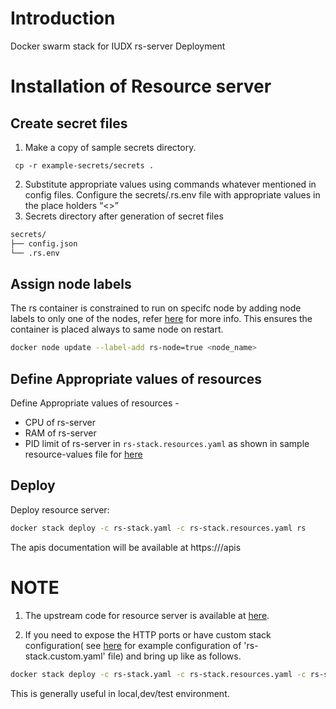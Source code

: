 # Introduction
Docker swarm stack for IUDX rs-server Deployment

# Installation of Resource server
## Create secret files
1. Make a copy of sample secrets directory.

```console
 cp -r example-secrets/secrets .
```
2. Substitute appropriate values using commands whatever mentioned in config files. Configure the secrets/.rs.env file with appropriate values in the place holders “<>”
3. Secrets directory after generation of secret files
```sh
secrets/
├── config.json
└── .rs.env
```


## Assign node labels
 
The rs container is constrained to run on specifc node by adding node labels to only one of the nodes, refer [here](https://docs.docker.com/engine/swarm/services/#placement-constraints) for more info. This ensures the container is placed always to same node on restart.
```sh
docker node update --label-add rs-node=true <node_name>
```


## Define Appropriate values of resources

Define Appropriate values of resources -
- CPU of rs-server 
- RAM of rs-server
- PID limit of rs-server
in `rs-stack.resources.yaml` as shown in sample resource-values file for [here](example-rs-stack.resources.yaml)

## Deploy
Deploy resource server:
```sh
docker stack deploy -c rs-stack.yaml -c rs-stack.resources.yaml rs
```
The apis documentation will be available at https://<rs-server-domain-name>/apis
# NOTE
1. The upstream code for resource server is available at [here](https://github.com/datakaveri/iudx-resource-server).

2. If you need to expose the HTTP ports or have custom stack configuration( see [here](example-rs-stack.custom.yaml) for example configuration of 'rs-stack.custom.yaml' file)  and bring up like as follows.
```sh
docker stack deploy -c rs-stack.yaml -c rs-stack.resources.yaml -c rs-stack.custom.yaml rs
```
This is generally useful in local,dev/test environment.
